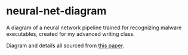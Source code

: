 # neural-net-diagram
A diagram of a neural network pipeline trained for recognizing malware executables, created for my advanced writing class.

Diagram and details all sourced from [this paper](https://www-sciencedirect-com.ezproxy.neu.edu/science/article/pii/S0952197623002142?via%3Dihub).
